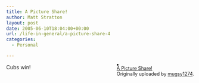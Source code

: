 ```yaml
---
title: A Picture Share!
author: Matt Stratton
layout: post
date: 2005-06-10T18:04:00+00:00
url: /life-in-general/a-picture-share-4
categories:
  - Personal

---
```

<div style="float:right;margin-left:10px;margin-bottom:10px;">
  <a href="https://www.flickr.com/photos/mugsy/18593627/" title="photo sharing"><img src="https://photos12.flickr.com/18593627_9937e04460_m.jpg" alt="" style="border:solid 2px #000000;" /></a> <br /> <span style="font-size:.9em;margin-top:0;"> <a href="https://www.flickr.com/photos/mugsy/18593627/">A Picture Share!</a> <br /> Originally uploaded by <a href="https://www.flickr.com/people/mugsy/">mugsy1274</a>. </span>
</div>

Cubs win!